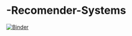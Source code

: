 # -Recomender-Systems

[![Binder](https://mybinder.org/badge_logo.svg)](https://mybinder.org/v2/gh/dimoua/-Recomender-Systems.git/HEAD)
